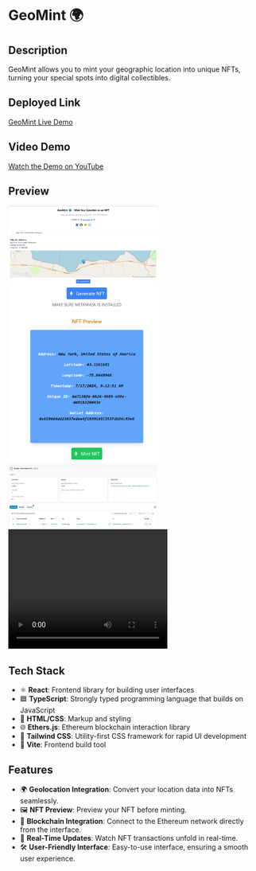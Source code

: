 <!-- @format -->

# GeoMint 🌍

## Description

GeoMint allows you to mint your geographic location into unique NFTs, turning your special spots into digital collectibles.

## Deployed Link

[GeoMint Live Demo](https://geomint.onrender.com/)

## Video Demo

[Watch the Demo on YouTube](https://youtu.be/q0QosOD_d_k)

## Preview

<img src="./public/geomint-1.png" width="300">
<img src="./public/geomint-2.png" width="300">
<img src="./public/geomint-3.png" width="300">
<br>
<video width="320" height="240" controls>
  <source src="./public/demo.mp4" type="video/mp4">
  Your browser does not support the video tag.
</video>

## Tech Stack

- ⚛️ **React**: Frontend library for building user interfaces
- 🟦 **TypeScript**: Strongly typed programming language that builds on JavaScript
- 📄 **HTML/CSS**: Markup and styling
- 🌐 **Ethers.js**: Ethereum blockchain interaction library
- 🎨 **Tailwind CSS**: Utility-first CSS framework for rapid UI development
- 💾 **Vite**: Frontend build tool

## Features

- 🌍 **Geolocation Integration**: Convert your location data into NFTs seamlessly.
- 🖼️ **NFT Preview**: Preview your NFT before minting.
- 🔗 **Blockchain Integration**: Connect to the Ethereum network directly from the interface.
- 🎉 **Real-Time Updates**: Watch NFT transactions unfold in real-time.
- 🛠️ **User-Friendly Interface**: Easy-to-use interface, ensuring a smooth user experience.

